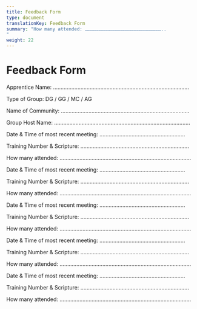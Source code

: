 ```yaml
---
title: Feedback Form
type: document
translationKey: Feedback Form
summary: "How many attended: …………………………………………………………………………..
"
weight: 22
---
```

# Feedback Form

Apprentice Name: ……………………………………………………………………………..

Type of Group: DG / GG / MC / AG

Name of Community: …………………………………………………………………………

Group Host Name: ……………………………………………………………………………..

Date & Time of most recent meeting: ………………………………………………..

Training Number & Scripture: ……………………………………………………………..

How many attended: …………………………………………………………………………..

Date & Time of most recent meeting: ………………………………………………..

Training Number & Scripture: ……………………………………………………………..

How many attended: …………………………………………………………………………..

Date & Time of most recent meeting: ………………………………………………..

Training Number & Scripture: ……………………………………………………………..

How many attended: …………………………………………………………………………..

Date & Time of most recent meeting: ………………………………………………..

Training Number & Scripture: ……………………………………………………………..

How many attended: …………………………………………………………………………..

Date & Time of most recent meeting: ………………………………………………..

Training Number & Scripture: ……………………………………………………………..

How many attended: …………………………………………………………………………..
